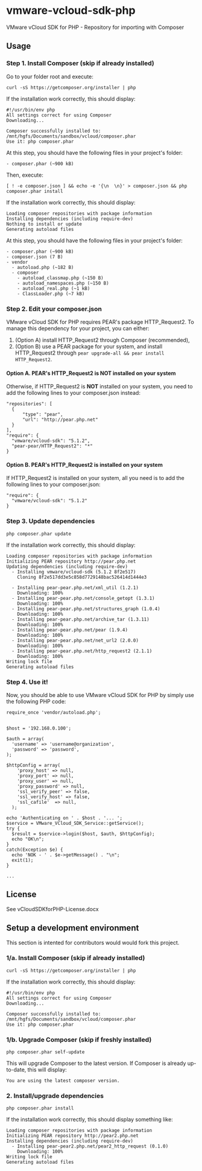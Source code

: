 vmware-vcloud-sdk-php
=====================

VMware vCloud SDK for PHP - Repository for importing with Composer



Usage
-----

### Step 1. Install Composer (skip if already installed) ###

Go to your folder root and execute:

    curl -sS https://getcomposer.org/installer | php

If the installation work correctly, this should display:

    #!/usr/bin/env php
    All settings correct for using Composer
    Downloading...

    Composer successfully installed to: /mnt/hgfs/Documents/sandbox/vcloud/composer.phar
    Use it: php composer.phar

At this step, you should have the following files in your project's folder:

    - composer.phar (~900 kB)

Then, execute:

    [ ! -e composer.json ] && echo -e '{\n  \n}' > composer.json && php composer.phar install

If the installation work correctly, this should display:

    Loading composer repositories with package information
    Installing dependencies (including require-dev)
    Nothing to install or update
    Generating autoload files

At this step, you should have the following files in your project's folder:

    - composer.phar (~900 kB)
    - composer.json (7 B)
    - vendor
      - autoload.php (~182 B)
      - composer
        - autoload_classmap.php (~150 B)
        - autoload_namespaces.php (~150 B)
        - autoload_real.php (~1 kB)
        - ClassLoader.php (~7 kB)


### Step 2. Edit your composer.json ###


VMware vCloud SDK for PHP requires PEAR's package HTTP_Request2. To manage this
dependency for your project, you can either:

1. (Option A) install HTTP_Request2 through Composer (recommended),
2. (Option B) use a PEAR package for your system, and install HTTP_Request2 through `pear
upgrade-all && pear install HTTP_Request2`.


#### Option A. PEAR's HTTP_Request2 is NOT installed on your system ####

Otherwise, if HTTP_Request2 is **NOT** installed on your system, you need to add
the following lines to your composer.json instead:

    "repositories": [
      {
          "type": "pear",
          "url": "http://pear.php.net"
      }
    ],
    "require": {
      "vmware/vcloud-sdk": "5.1.2",
      "pear-pear/HTTP_Request2": "*"
    }


#### Option B. PEAR's HTTP_Request2 is installed on your system ####

If HTTP_Request2 is installed on your system, all you need is to add the
following lines to your composer.json:

    "require": {
      "vmware/vcloud-sdk": "5.1.2"
    }


### Step 3. Update dependencies ###

    php composer.phar update

If the installation work correctly, this should display:

    Loading composer repositories with package information
    Initializing PEAR repository http://pear.php.net
    Updating dependencies (including require-dev)
      - Installing vmware/vcloud-sdk (5.1.2 8f2e517)
        Cloning 8f2e517dd3e5c858d7729148bac526414d1444e3

      - Installing pear-pear.php.net/xml_util (1.2.1)
        Downloading: 100%
      - Installing pear-pear.php.net/console_getopt (1.3.1)
        Downloading: 100%
      - Installing pear-pear.php.net/structures_graph (1.0.4)
        Downloading: 100%
      - Installing pear-pear.php.net/archive_tar (1.3.11)
        Downloading: 100%
      - Installing pear-pear.php.net/pear (1.9.4)
        Downloading: 100%
      - Installing pear-pear.php.net/net_url2 (2.0.0)
        Downloading: 100%
      - Installing pear-pear.php.net/http_request2 (2.1.1)
        Downloading: 100%
    Writing lock file
    Generating autoload files



### Step 4. Use it! ###

Now, you should be able to use VMware vCloud SDK for PHP by simply use the
following PHP code:

    require_once 'vendor/autoload.php';


    $host = '192.168.0.100';

    $auth = array(
      'username' => 'username@organization',
      'password' => 'password',
    );

    $httpConfig = array(
        'proxy_host' => null,
        'proxy_port' => null,
        'proxy_user' => null,
        'proxy_password' => null,
        'ssl_verify_peer' => false,
        'ssl_verify_host' => false,
        'ssl_cafile'  => null,
      );

    echo 'Authenticating on ' . $host . '... ';
    $service = VMware_VCloud_SDK_Service::getService();
    try {
      $result = $service->login($host, $auth, $httpConfig);
      echo "OK\n";
    }
    catch(Exception $e) {
      echo 'NOK - ' . $e->getMessage() . "\n";
      exit(1);
    }

    ...



License
-------

See vCloudSDKforPHP-License.docx



Setup a development environment
-------------------------------

This section is intented for contributors would would fork this project.


### 1/a. Install Composer (skip if already installed) ###

    curl -sS https://getcomposer.org/installer | php

If the installation work correctly, this should display:

    #!/usr/bin/env php
    All settings correct for using Composer
    Downloading...

    Composer successfully installed to: /mnt/hgfs/Documents/sandbox/vcloud/composer.phar
    Use it: php composer.phar


### 1/b. Upgrade Composer (skip if freshly installed) ###

    php composer.phar self-update

This will upgrade Composer to the latest version. If Composer is already
up-to-date, this will display:

    You are using the latest composer version.


### 2. Install/upgrade dependencies ###

    php composer.phar install

If the installation work correctly, this should display something like:

    Loading composer repositories with package information
    Initializing PEAR repository http://pear2.php.net
    Installing dependencies (including require-dev)
      - Installing pear-pear2.php.net/pear2_http_request (0.1.0)
        Downloading: 100%
    Writing lock file
    Generating autoload files
